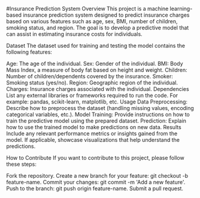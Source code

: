 #Insurance Prediction System
Overview
This project is a machine learning-based insurance prediction system designed to predict insurance charges based on various features such as age, sex, BMI, number of children, smoking status, and region. The goal is to develop a predictive model that can assist in estimating insurance costs for individuals.

Dataset
The dataset used for training and testing the model contains the following features:

Age: The age of the individual.
Sex: Gender of the individual.
BMI: Body Mass Index, a measure of body fat based on height and weight.
Children: Number of children/dependents covered by the insurance.
Smoker: Smoking status (yes/no).
Region: Geographic region of the individual.
Charges: Insurance charges associated with the individual.
Dependencies
List any external libraries or frameworks required to run the code.
For example: pandas, scikit-learn, matplotlib, etc.
Usage
Data Preprocessing:
Describe how to preprocess the dataset (handling missing values, encoding categorical variables, etc.).
Model Training:
Provide instructions on how to train the predictive model using the prepared dataset.
Prediction:
Explain how to use the trained model to make predictions on new data.
Results
Include any relevant performance metrics or insights gained from the model. If applicable, showcase visualizations that help understand the predictions.

How to Contribute
If you want to contribute to this project, please follow these steps:

Fork the repository.
Create a new branch for your feature: git checkout -b feature-name.
Commit your changes: git commit -m 'Add a new feature'.
Push to the branch: git push origin feature-name.
Submit a pull request.
